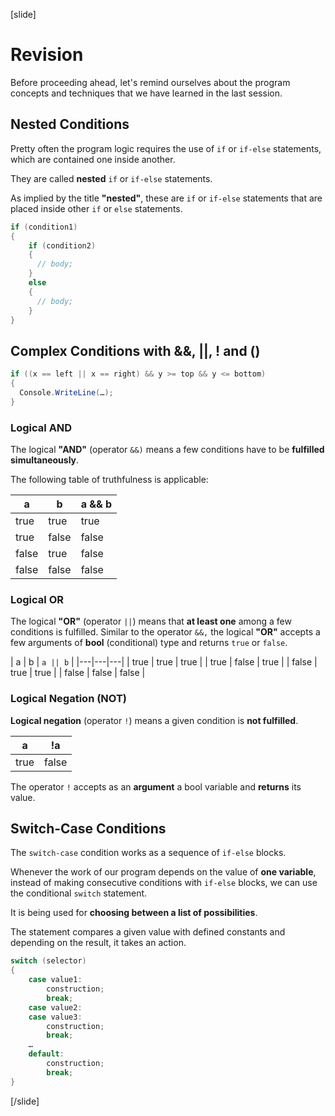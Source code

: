 [slide]
# Revision 
Before proceeding ahead, let's remind ourselves about the program concepts and techniques that we have learned in the last session.

## Nested Conditions
Pretty often the program logic requires the use of `if` or `if-else` statements, which are contained one inside another. 

They are called **nested** `if` or `if-else` statements. 

As implied by the title **"nested"**, these are `if` or `if-else` statements that are placed inside other `if` or `else` statements.
```cs
if (condition1)
{
    if (condition2)
    {
      // body; 
    }
    else
    {
      // body;
    }  
}
```

## Complex Conditions with &&, ||, ! and ()
```cs
if ((x == left || x == right) && y >= top && y <= bottom)
{
  Console.WriteLine(…);
}
```

### Logical AND

The logical **"AND"** (operator `&&)` means a few conditions have to be **fulfilled simultaneously**. 

The following table of truthfulness is applicable:

| a | b  | a && b |
|---|---|---|
| true | true | true |
| true | false | false |
| false | true | false |
| false | false | false |

### Logical OR
The logical **"OR"** (operator `||`) means that **at least one** among a few conditions is fulfilled. Similar to the operator `&&,` the logical **"OR"** accepts a few arguments of **bool** (conditional) type and returns `true` or `false`.

| a | b  | `a || b` |
|---|---|---|
| true | true | true |
| true | false | true |
| false | true | true |
| false | false | false |

### Logical Negation (NOT)
**Logical negation** (operator `!`) means a given condition is **not fulfilled**.

| a | !a |
|---|---|
| true | false |

The operator `!` accepts as an **argument** a bool variable and **returns** its value.

## Switch-Case Conditions
The `switch-case` condition works as a sequence of `if-else` blocks. 

Whenever the work of our program depends on the value of **one variable**, instead of making consecutive conditions with `if-else` blocks, we can use the conditional `switch` statement. 

It is being used for **choosing between a list of possibilities**. 

The statement compares a given value with defined constants and depending on the result, it takes an action.

```cs
switch (selector)
{
    case value1:
        construction;
        break;
    case value2:
    case value3:
        construction;
        break;
    …
    default:
        construction;
        break;
}
```
[/slide]